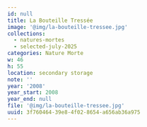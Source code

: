 ```yaml
---
id: null
title: La Bouteille Tressée
image: '@img/la-bouteille-tressee.jpg'
collections:
  - natures-mortes
  - selected-july-2025
categories: Nature Morte
w: 46
h: 55
location: secondary storage
note: ''
year: '2008'
year_start: 2008
year_end: null
file: '@img/la-bouteille-tressee.jpg'
uuid: 3f760464-39e8-4f02-8654-a656ab36a975
---
```


